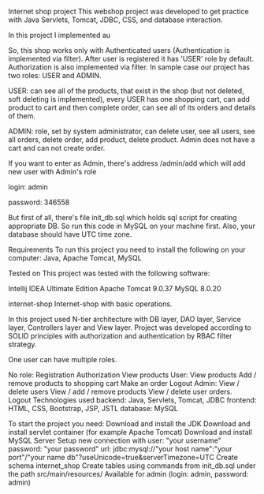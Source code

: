 Internet shop project
This webshop project was developed to get practice with Java Servlets, Tomcat, JDBC, CSS, and database interaction.

In this project I implemented au

So, this shop works only with Authenticated users (Authentication is implemented via filter). After user is registered it has 'USER' role by default. Authorization is also implemented via filter. In sample case our project has two roles: USER and ADMIN.

USER:
can see all of the products, that exist in the shop (but not deleted, soft deleting is implemented), every USER has one shopping cart, can add product to cart and then complete order, can see all of its orders and details of them.

ADMIN:
role, set by system administrator, can delete user, see all users, see all orders, delete order, add product, delete product. Admin does not have a cart and can not create order.

If you want to enter as Admin, there's address /admin/add which will add new user with Admin's role

login: admin

password: 346558

But first of all, there's file init_db.sql which holds sql script for creating appropriate DB. So run this code in MySQL on your machine first. Also, your database should have UTC time zone.

Requirements
To run this project you need to install the following on your computer: Java, Apache Tomcat, MySQL

Tested on
This project was tested with the following software:

Intellij IDEA Ultimate Edition
Apache Tomcat 9.0.37
MySQL 8.0.20



internet-shop
Internet-shop with basic operations.

In this project used N-tier architecture with DB layer, DAO layer, Service layer, Controllers layer and View layer.
Project was developed according to SOLID principles with authorization and authentication by RBAC filter strategy.

One user can have multiple roles.

No role:
Registration
Authorization
View products
User:
View products
Add / remove products to shopping cart
Make an order
Logout
Admin:
View / delete users
View / add / remove products
View / delete user orders.
Logout
Technologies used
backend: Java, Servlets, Tomcat, JDBC
frontend: HTML, CSS, Bootstrap, JSP, JSTL
database: MySQL

To start the project you need:
Download and install the JDK
Download and install servlet container (for example Apache Tomcat)
Download and install MySQL Server
Setup new connection with
user: "your username"
password: "your password"
url: jdbc:mysql://"your host name":"your port"/"your name db"?useUnicode=true&serverTimezone=UTC
Create schema internet_shop
Create tables using commands from init_db.sql under the path src/main/resources/
Available for admin (login: admin, password: admin)
